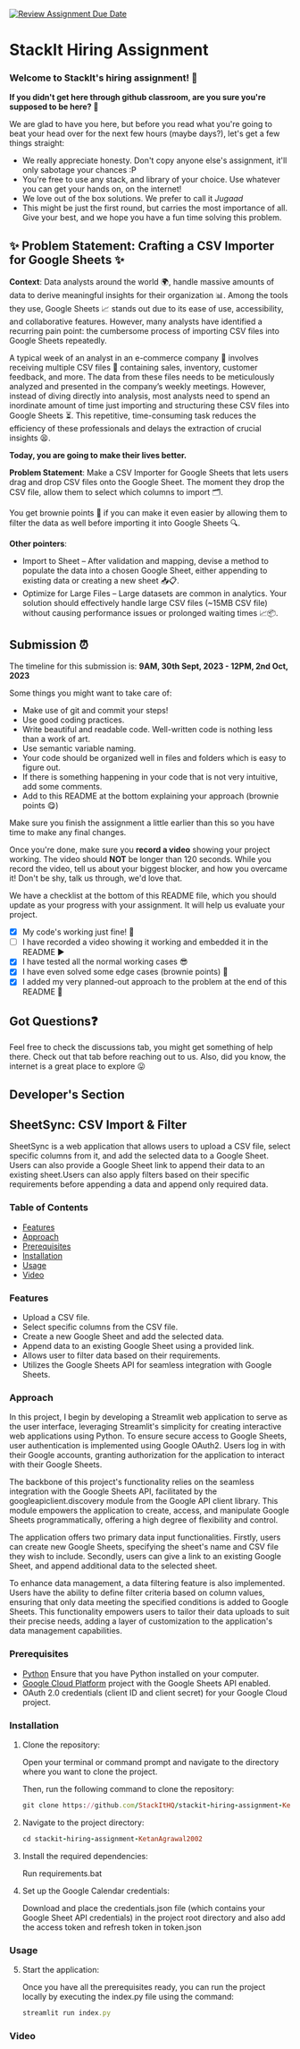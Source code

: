 [![Review Assignment Due Date](https://classroom.github.com/assets/deadline-readme-button-24ddc0f5d75046c5622901739e7c5dd533143b0c8e959d652212380cedb1ea36.svg)](https://classroom.github.com/a/_IojtdoU)
# StackIt Hiring Assignment

### Welcome to StackIt's hiring assignment! 🚀

**If you didn't get here through github classroom, are you sure you're supposed to be here? 🤨**


We are glad to have you here, but before you read what you're going to beat your head over for the next few hours (maybe days?), let's get a few things straight:
- We really appreciate honesty. Don't copy anyone else's assignment, it'll only sabotage your chances :P
- You're free to use any stack, and library of your choice. Use whatever you can get your hands on, on the internet!
- We love out of the box solutions. We prefer to call it *Jugaad* 
- This might be just the first round, but carries the most importance of all. Give your best, and we hope you have a fun time solving this problem.

## ✨ **Problem Statement: Crafting a CSV Importer for Google Sheets** ✨

**Context**:
Data analysts around the world 🌍, handle massive amounts of data to derive meaningful insights for their organization 📊. Among the tools they use, Google Sheets 📈 stands out due to its ease of use, accessibility, and collaborative features. However, many analysts have identified a recurring pain point: the cumbersome process of importing CSV files into Google Sheets repeatedly.

A typical week of an analyst in an e-commerce company 🛒 involves receiving multiple CSV files 📁 containing sales, inventory, customer feedback, and more. The data from these files needs to be meticulously analyzed and presented in the company’s weekly meetings. However, instead of diving directly into analysis, most analysts need to spend an inordinate amount of time just importing and structuring these CSV files into Google Sheets ⏳. This repetitive, time-consuming task reduces the efficiency of these professionals and delays the extraction of crucial insights 😫.

**Today, you are going to make their lives better.**

**Problem Statement**:
Make a CSV Importer for Google Sheets that lets users drag and drop CSV files onto the Google Sheet. The moment they drop the CSV file, allow them to select which columns to import 🗂️.

You get brownie points 🍪 if you can make it even easier by allowing them to filter the data as well before importing it into Google Sheets 🔍.

**Other pointers**:
- Import to Sheet – After validation and mapping, devise a method to populate the data into a chosen Google Sheet, either appending to existing data or creating a new sheet 📥📋.
- Optimize for Large Files – Large datasets are common in analytics. Your solution should effectively handle large CSV files (~15MB CSV file) without causing performance issues or prolonged waiting times 📈📦.

## Submission ⏰
The timeline for this submission is: **9AM, 30th Sept, 2023 - 12PM, 2nd Oct, 2023**

Some things you might want to take care of:
- Make use of git and commit your steps!
- Use good coding practices.
- Write beautiful and readable code. Well-written code is nothing less than a work of art.
- Use semantic variable naming.
- Your code should be organized well in files and folders which is easy to figure out.
- If there is something happening in your code that is not very intuitive, add some comments.
- Add to this README at the bottom explaining your approach (brownie points 😋)

Make sure you finish the assignment a little earlier than this so you have time to make any final changes.

Once you're done, make sure you **record a video** showing your project working. The video should **NOT** be longer than 120 seconds. While you record the video, tell us about your biggest blocker, and how you overcame it! Don't be shy, talk us through, we'd love that.

We have a checklist at the bottom of this README file, which you should update as your progress with your assignment. It will help us evaluate your project.

- [X] My code's working just fine! 🥳
- [ ] I have recorded a video showing it working and embedded it in the README ▶️
- [X] I have tested all the normal working cases 😎
- [X] I have even solved some edge cases (brownie points) 💪
- [X] I added my very planned-out approach to the problem at the end of this README 📜

## Got Questions❓
Feel free to check the discussions tab, you might get something of help there. Check out that tab before reaching out to us. Also, did you know, the internet is a great place to explore 😛

## Developer's Section

## SheetSync: CSV Import & Filter
SheetSync is a web application that allows users to upload a CSV file, select specific columns from it, and add the selected data to a Google Sheet. Users can also provide a Google Sheet link to append their data to an existing sheet.Users can also apply filters based on their specific requirements before appending a data and append only required data.
### Table of Contents

- [Features](#features)
- [Approach](#Approach)
- [Prerequisites](#prerequisites)
- [Installation](#installation)
- [Usage](#usage)
- [Video](#Video)


### Features

- Upload a CSV file.
- Select specific columns from the CSV file.
- Create a new Google Sheet and add the selected data.
- Append data to an existing Google Sheet using a provided link.
- Allows user to filter data based on their requirements.
- Utilizes the Google Sheets API for seamless integration with Google Sheets.


### Approach
In this project, I begin by developing a Streamlit web application to serve as the user interface, leveraging Streamlit's simplicity for creating interactive web applications using Python. To ensure secure access to Google Sheets, user authentication is implemented using Google OAuth2. Users log in with their Google accounts, granting authorization for the application to interact with their Google Sheets.

The backbone of this project's functionality relies on the seamless integration with the Google Sheets API, facilitated by the googleapiclient.discovery module from the Google API client library. This module empowers the application to create, access, and manipulate Google Sheets programmatically, offering a high degree of flexibility and control.

The application offers two primary data input functionalities. Firstly, users can create new Google Sheets, specifying the sheet's name and CSV file they wish to include. Secondly, users can give a link to an existing Google Sheet, and append additional data to the selected sheet.

To enhance data management, a data filtering feature is also implemented. Users have the ability to define filter criteria based on column values, ensuring that only data meeting the specified conditions is added to Google Sheets. This functionality empowers users to tailor their data uploads to suit their precise needs, adding a layer of customization to the application's data management capabilities.
  

### Prerequisites

- [Python](https://www.python.org/) Ensure that you have Python installed on your computer.
- [Google Cloud Platform](https://cloud.google.com/) project with the Google Sheets API enabled.
- OAuth 2.0 credentials (client ID and client secret) for your Google Cloud project.

### Installation

1. Clone the repository:

    Open your terminal or command prompt and navigate to the directory where you want to clone the project. 

    Then, run the following command to clone the repository:
    ```ruby
    git clone https://github.com/StackItHQ/stackit-hiring-assignment-KetanAgrawal2002.git
    ```

3. Navigate to the project directory:
   
    ```ruby
    cd stackit-hiring-assignment-KetanAgrawal2002
    ```

4. Install the required dependencies:

     Run requirements.bat


6. Set up the Google Calendar credentials:
     
    Download and place the credentials.json file (which contains your Google Sheet API credentials) in the project root directory and also add the access token and refresh token in token.json

### Usage
5. Start the application:

     Once you have all the prerequisites ready, you can run the project locally by executing the index.py file using the command:  

    ```ruby
    streamlit run index.py
    ```


### Video





